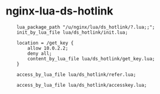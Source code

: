# nginx-lua-ds-hotlink

        lua_package_path "/u/nginx/lua/ds_hotlink/?.lua;;";
        init_by_lua_file lua/ds_hotlink/init.lua;

        location = /get_key {
            allow 10.0.2.2;
            deny all;
            content_by_lua_file lua/ds_hotlink/get_key.lua;
        }
        
        access_by_lua_file lua/ds_hotlink/refer.lua;

        access_by_lua_file lua/ds_hotlink/accesskey.lua;
